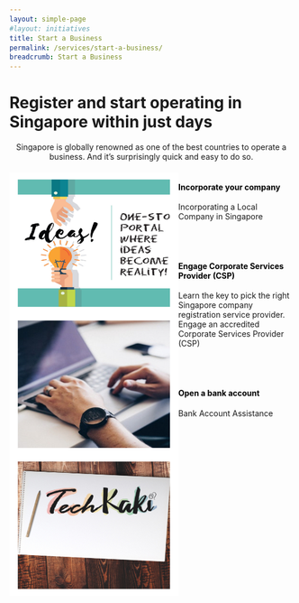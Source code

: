 ```yaml
---
layout: simple-page
#layout: initiatives
title: Start a Business
permalink: /services/start-a-business/
breadcrumb: Start a Business
---
```

<h1><div class="has-text-centered has-text-weight-bold">Register and start operating in Singapore within just days</div></h1>

<center>Singapore is globally renowned as one of the best countries to operate a business. And it’s surprisingly quick and easy to do so.</center>

<div>
<img src="/images/programmes/products-and-services/3.jpg" align="left" style="width:300px;height:250px;">
<h4 style="color:black"><br /><a style="color:black; text-decoration: none" href="https://www.acra.gov.sg/how-to-guides/setting-up-a-local-company" target="_blank">Incorporate your company</a></h4>
<span style="font-size:100%;">Incorporating a Local Company in Singapore</span>
</div>
<br />
<br />
<div>
<img src="/images/programmes/products-and-services/2.jpg" align="left" style="width:300px;height:250px;">
<h4 style="color:black"><br /><a style="color:black; text-decoration: none" href="https://www.acra.gov.sg/corporate-service-providers/guidelines-for-corporate-service-providers" target="_blank">Engage Corporate Services Provider (CSP)</a></h4>
<span style="font-size:100%;">Learn the key to pick the right Singapore company registration service provider. Engage an accredited Corporate Services Provider (CSP)</span>
</div>
<br />
<br />
<div>
<img src="/images/programmes/products-and-services/5.jpg" align="left" style="width:300px;height:250px;">
<h4 style="color:black"><br />Open a bank account</h4>
<span style="font-size:100%;">Bank Account Assistance<br /></span>
<div>
